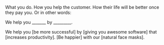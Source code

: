 What you do.
How you help the customer.
How their life will be better once they pay you.
Or in other words:

We help you _______ by _________.


We help you [be more successful] by [giving you awesome software] that [increases productivity].
[Be happier] with our [natural face masks].
